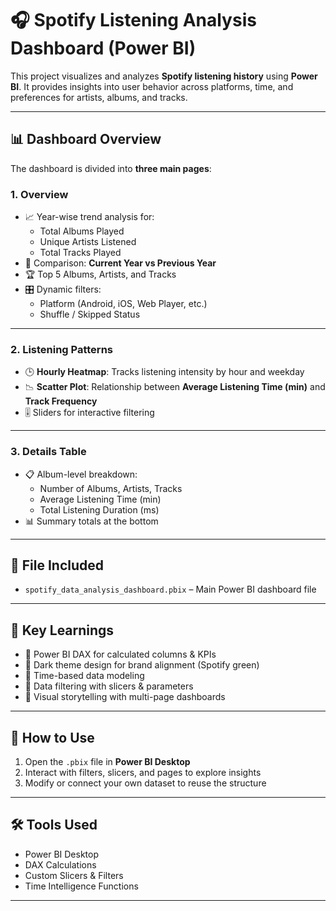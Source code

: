 # 🎧 Spotify Listening Analysis Dashboard (Power BI)

This project visualizes and analyzes **Spotify listening history** using **Power BI**. It provides insights into user behavior across platforms, time, and preferences for artists, albums, and tracks.

---

## 📊 Dashboard Overview

The dashboard is divided into **three main pages**:

### 1. **Overview**
- 📈 Year-wise trend analysis for:
  - Total Albums Played
  - Unique Artists Listened
  - Total Tracks Played
- 🔄 Comparison: **Current Year vs Previous Year**
- 🏆 Top 5 Albums, Artists, and Tracks
- 🎛️ Dynamic filters: 
  - Platform (Android, iOS, Web Player, etc.)
  - Shuffle / Skipped Status

---

### 2. **Listening Patterns**
- 🕒 **Hourly Heatmap**: Tracks listening intensity by hour and weekday
- 📉 **Scatter Plot**: Relationship between **Average Listening Time (min)** and **Track Frequency**
- 🎚️ Sliders for interactive filtering

---

### 3. **Details Table**
- 📋 Album-level breakdown:
  - Number of Albums, Artists, Tracks
  - Average Listening Time (min)
  - Total Listening Duration (ms)
- 📊 Summary totals at the bottom

---

## 📁 File Included
- `spotify_data_analysis_dashboard.pbix` – Main Power BI dashboard file

---

## 🧠 Key Learnings
- 📌 Power BI DAX for calculated columns & KPIs
- 🎨 Dark theme design for brand alignment (Spotify green)
- 📅 Time-based data modeling
- 🧮 Data filtering with slicers & parameters
- 📍 Visual storytelling with multi-page dashboards

---

## 🚀 How to Use
1. Open the `.pbix` file in **Power BI Desktop**
2. Interact with filters, slicers, and pages to explore insights
3. Modify or connect your own dataset to reuse the structure

---

## 🛠️ Tools Used
- Power BI Desktop
- DAX Calculations
- Custom Slicers & Filters
- Time Intelligence Functions

---
